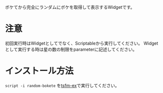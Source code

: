 ボケてから完全にランダムにボケを取得して表示するWidgetです。

# 注意
初回実行時はWidgetとしてでなく、Scriptableから実行してください。
Widgetとして実行する時は星の数の制限をparameterに記述してください。

# インストール方法
`script -i random-bokete`
を[tsfm-ex](https://github.com/cy-1818/Scriptable_Scripts/tree/main/tsfm-ex)で実行してください。
